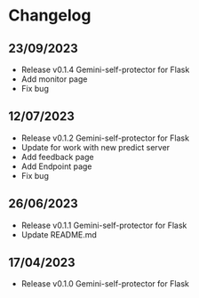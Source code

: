 # Changelog

## 23/09/2023
- Release v0.1.4 Gemini-self-protector for Flask
- Add monitor page
- Fix bug

## 12/07/2023
- Release v0.1.2 Gemini-self-protector for Flask
- Update for work with new predict server
- Add feedback page
- Add Endpoint page
- Fix bug

## 26/06/2023

- Release v0.1.1 Gemini-self-protector for Flask
- Update README.md

## 17/04/2023

- Release v0.1.0 Gemini-self-protector for Flask
